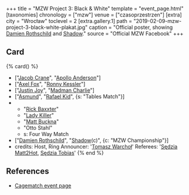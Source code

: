 +++
title = "MZW Project 3: Black & White"
template = "event_page.html"
[taxonomies]
chronology = ["mzw"]
venue = ["czasoprzestrzen"]
[extra]
city = "Wrocław"
toclevel = 2
[extra.gallery.1]
path = "2019-02-09-mzw-project-3-black-white-plakat.jpg"
caption = "Official poster, showing [Damien Rothschild](@/w/damien-rothschild.md) and [Shadow](@/w/shadow.md)."
source = "Official MZW Facebook"
+++

## Card

{% card() %}
- ["[Jacob Crane](@/w/jacob-crane.md)", "[Apollo Anderson](@/w/apollo-anderson.md)"]
- ["[Axel Fox](@/w/axel-fox.md)", "[Ronny Kessler](@/w/ronny-kessler.md)"]
- ["[Justin Joy](@/w/justin-joy.md)", "[Madman Charlie](@/w/madman-charlie.md)"]
- ["[Asmund](@/w/asmund.md)", "[Rafael Kid](@/w/rafael-kid.md)", {s: "Tables Match"}]
- - "[Rick Baxxter](@/w/rick-baxxter.md)"
  - "[Lady Killer](@/w/boro.md)"
  - "[Matt Buckna](@/w/matt-buckna.md)"
  - "Otto Stahl"
  - s: Four Way Match
- ["[Damien Rothschild](@/w/damien-rothschild.md)", "[Shadow](@/w/shadow.md)(c)",
  {c: "MZW Championship"}]
- credits:
    Host, Ring Announcer: '[Tomasz Warchoł](@/w/tomasz-warchol.md)'
    Referees: '[Sędzia Matt2Hot](@/w/matt2hot.md), [Sędzia Tobias](@/w/sedzia-tobias.md)'
{% end %}

## References

* [Cagematch event page](https://www.cagematch.net/?id=1&nr=322462)

